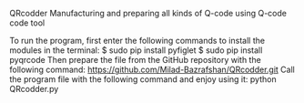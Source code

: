 QRcodder
Manufacturing and preparing all kinds of Q-code using Q-code code tool

To run the program, first enter the following commands to install the modules in the terminal:
$ sudo pip install pyfiglet
$ sudo pip install pyqrcode
Then prepare the file from the GitHub repository with the following command:
https://github.com/Milad-Bazrafshan/QRcodder.git
Call the program file with the following command and enjoy using it:
python QRcodder.py
